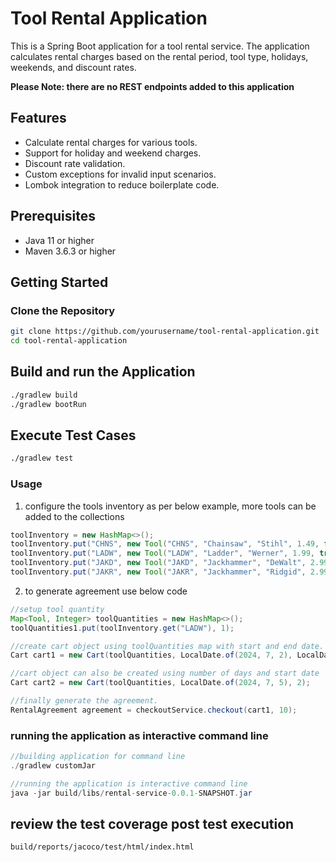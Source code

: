 # Tool Rental Application

This is a Spring Boot application for a tool rental service. The application calculates rental charges based on the rental period, tool type, holidays, weekends, and discount rates.

**Please Note: there are no REST endpoints added to this application**

## Features

- Calculate rental charges for various tools.
- Support for holiday and weekend charges.
- Discount rate validation.
- Custom exceptions for invalid input scenarios.
- Lombok integration to reduce boilerplate code.

## Prerequisites

- Java 11 or higher
- Maven 3.6.3 or higher

## Getting Started

### Clone the Repository

```sh
git clone https://github.com/yourusername/tool-rental-application.git
cd tool-rental-application
```

## Build and run the Application
```sh
./gradlew build
./gradlew bootRun
```

## Execute Test Cases
```sh
./gradlew test
```


### Usage

1. configure the tools inventory as per below example, more tools can be added to the collections
```java
toolInventory = new HashMap<>();
toolInventory.put("CHNS", new Tool("CHNS", "Chainsaw", "Stihl", 1.49, false, true));
toolInventory.put("LADW", new Tool("LADW", "Ladder", "Werner", 1.99, true, false));
toolInventory.put("JAKD", new Tool("JAKD", "Jackhammer", "DeWalt", 2.99, false, false));
toolInventory.put("JAKR", new Tool("JAKR", "Jackhammer", "Ridgid", 2.99, false, false));
```
2. to generate agreement use below code

```java
//setup tool quantity  
Map<Tool, Integer> toolQuantities = new HashMap<>();
toolQuantities1.put(toolInventory.get("LADW"), 1);

//create cart object using toolQuantities map with start and end date. 
Cart cart1 = new Cart(toolQuantities, LocalDate.of(2024, 7, 2), LocalDate.of(2024, 7, 5));

//cart object can also be created using number of days and start date
Cart cart2 = new Cart(toolQuantities, LocalDate.of(2024, 7, 5), 2);

//finally generate the agreement.
RentalAgreement agreement = checkoutService.checkout(cart1, 10);
```

### running the application as interactive command line 
```java
//building application for command line
./gradlew customJar

//running the application is interactive command line
java -jar build/libs/rental-service-0.0.1-SNAPSHOT.jar

```


## review the test coverage post test execution 
```
build/reports/jacoco/test/html/index.html
```
